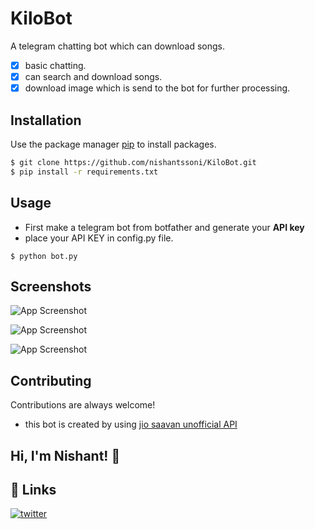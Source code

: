 # KiloBot

A telegram chatting bot which can download songs.

- [x] basic chatting.
- [x] can search and download songs.
- [x] download image which is send to the bot for further processing.

## Installation

Use the package manager [pip](https://pip.pypa.io/en/stable/) to install packages.

```bash
$ git clone https://github.com/nishantssoni/KiloBot.git
$ pip install -r requirements.txt
```
## Usage
- First make a telegram bot from botfather and generate your **API key**
- place your API KEY in config.py file.

```
$ python bot.py
```
## Screenshots
![App Screenshot](https://i.ibb.co/fkd1Z6t/image-search.png)

![App Screenshot](https://i.ibb.co/LPsfhr1/chatting.png)

![App Screenshot](https://i.ibb.co/zmFqMnv/Capture2.png)


## Contributing
Contributions are always welcome!
 - this bot is created by using [jio saavan unofficial API](https://github.com/cyberboysumanjay/JioSaavnAPI)

## Hi, I'm Nishant! 👋

## 🔗 Links
[![twitter](https://img.shields.io/badge/twitter-1DA1F2?style=for-the-badge&logo=twitter&logoColor=white)](https://twitter.com/nishantssoni)


